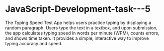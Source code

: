 # JavaScript-Development-task---5
The Typing Speed Test App helps users practice typing by displaying a random paragraph. Users type the text in a textbox, and upon submission, the app calculates typing speed in words per minute (WPM), counts errors, and shows time taken. It provides a simple, interactive way to improve typing accuracy and speed.

